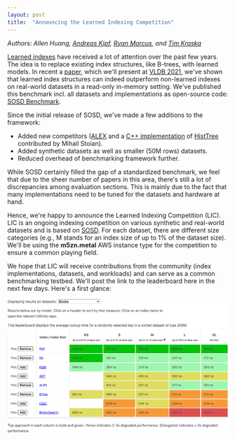 ```yaml
---
layout: post
title:  "Announcing the Learned Indexing Competition"
---
```


*Authors: Allen Huang, [Andreas Kipf](https://people.csail.mit.edu/kipf/), [Ryan Marcus](https://rmarcus.info/blog/), and [Tim Kraska](https://people.csail.mit.edu/kraska/)*

[Learned indexes](https://dl.acm.org/doi/pdf/10.1145/3183713.3196909) have received a lot of attention over the past few years. The idea is to replace existing index structures, like B-trees, with learned models. In recent a [paper](https://vldb.org/pvldb/vol14/p1-marcus.pdf), which we'll present at [VLDB 2021](https://vldb.org/2021/), we've shown that learned index structures can indeed outperform non-learned indexes on real-world datasets in a read-only in-memory setting. We've published this benchmark incl. all datasets and implementations as open-source code: [SOSD Benchmark](https://github.com/learnedsystems/SOSD).

Since the initial release of SOSD, we've made a few additions to the framework:

* Added new competitors ([ALEX](https://github.com/microsoft/ALEX) and a [C++ implementation](https://github.com/stoianmihail/CHT) of [HistTree](http://cidrdb.org/cidr2021/papers/cidr2021_paper20.pdf) contributed by Mihail Stoian).
* Added synthetic datasets as well as smaller (50M rows) datasets.
* Reduced overhead of benchmarking framework further.

While SOSD certainly filled the gap of a standardized benchmark, we feel that due to the sheer number of papers in this area, there's still a lot of discrepancies among evaluation sections. This is mainly due to the fact that many implementations need to be tuned for the datasets and hardware at hand.

Hence, we're happy to announce the Learned Indexing Competition (LIC). LIC is an ongoing indexing competition on various synthetic and real-world datasets and is based on [SOSD](https://github.com/learnedsystems/SOSD). For each dataset, there are different size categories (e.g., M stands for an index size of up to 1% of the dataset size). We'll be using the **m5zn.metal** AWS instance type for the competition to ensure a common playing field.

We hope that LIC will receive contributions from the community (index implementations, datasets, and workloads) and can serve as a common benchmarking testbed. We'll post the link to the leaderboard here in the next few days. Here's a first glance:

![LIC Leaderboard. Text in image repeated below.](/assets/sosd/leaderboard.png)
